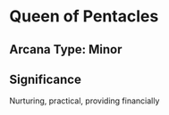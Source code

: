# Queen of Pentacles

## Arcana Type: Minor

## Significance 

Nurturing, practical, providing financially
